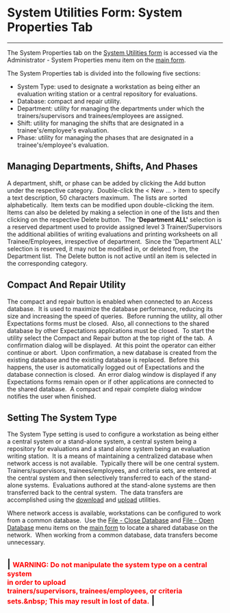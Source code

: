 # System Utilities Form: System Properties     Tab 
---

The System Properties tab on the [System Utilities form](<7mk0.md>) 
is accessed via the Administrator - System Properties menu item on the
[main form](<7jjr.md>).

The System Properties tab is divided into the following five sections:

- System Type: used to designate a 
  workstation as being either an evaluation writing station or a central repository 
  for evaluations.
- Database: compact and repair utility.
- Department: utility for managing the departments under which the 
  trainers/supervisors and trainees/employees are assigned.
- Shift: utility for managing the shifts that are designated in a trainee's/employee's evaluation.
- Phase: utility for managing the phases that are designated in a trainee's/employee's evaluation.

## Managing Departments, Shifts, And Phases 

A department, shift, or phase can be added by clicking the Add button under 
the respective category.&nbsp; Double-click the &lt; New ... &gt; item to specify a text description, 
50 characters maximum.&nbsp; The lists are sorted alphabetically.&nbsp; Item texts can be 
modified upon double-clicking the item.&nbsp; Items can also be deleted by making a selection 
in one of the lists and then clicking on the respective Delete button.&nbsp; The **'Department ALL'** selection is a reserved department used to provide assigned level 3 Trainer/Supervisors the additional abilities of writing evaluations and printing worksheets on all Trainee/Employees, irrespective of department.&nbsp; Since the 'Department ALL' selection is reserved, it may not be modified in, or deleted from, the Department list.&nbsp; The Delete button is not active until an item is selected in the corresponding category.

## Compact And Repair Utility 

The compact and repair button is enabled when connected to an Access 
database.&nbsp; It is used to maximize the database performance, reducing its 
size and increasing the speed of queries.&nbsp; 
Before running the utility, all other Expectations forms must be closed.&nbsp; 
Also, all connections to the shared database by other Expectations applications 
must be closed.&nbsp; To start the utility select the Compact and Repair button 
at the top right of the tab.&nbsp; A confirmation dialog will be displayed.&nbsp; 
At this point the operator can either continue or abort.&nbsp; Upon 
confirmation, a new database is created from the existing database and the 
existing database is replaced.&nbsp; Before this happens, the user is 
automatically logged out of Expectations and the database connection is closed.&nbsp; 
An error dialog window is displayed if any Expectations forms remain open or if 
other applications are connected to the shared database.&nbsp; A compact and 
repair complete dialog window notifies the user when finished.

## Setting The System Type 

The System Type setting is used to configure a workstation as being either a 
central system or a stand-alone system, a central system being a repository for 
evaluations and a stand alone system being an evaluation writing station.&nbsp; 
It is a means of maintaining a centralized database 
when network access is not available.&nbsp; Typically there will be one central 
system.&nbsp; Trainers/supervisors, trainees/employees, and criteria sets, are 
entered at the central system and then selectively transferred to each of the 
stand-alone systems.&nbsp; Evaluations authored at the stand-alone systems are 
then transferred back to the central system.&nbsp; The data transfers are 
accomplished using the [download](<7mr4.md>) and
[upload](<7po0.md>) utilities.

Where network access is available, workstations can be configured to work from a 
common database.&nbsp; Use the [File - Close Database](<7mnk.md>) 
and [File - Open Database](<7mnk.md>) menu items on the
[main form](<7jjr.md>) to locate a shared database on the network.&nbsp; When working from a 
common database, data transfers become unnecessary.

| <font size="3" color="#FF0000"><b>WARNING: </b> Do not manipulate the system type on a central system <br>    in order to upload <br>    trainers/supervisors, trainees/employees, or criteria sets</font><font color="#FF0000"><font size="3">.&amp;nbsp; This may result in lost of data.</font></font> |
---